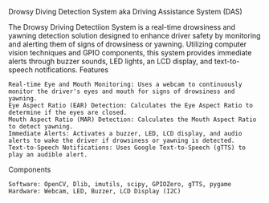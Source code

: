 Drowsy Diving Detection System aka Driving Assistance System (DAS)

The Drowsy Driving Detectiion System is a real-time drowsiness and yawning detection solution designed to enhance driver safety by monitoring and alerting them of signs of drowsiness or yawning. Utilizing computer vision techniques and GPIO components, this system provides immediate alerts through buzzer sounds, LED lights, an LCD display, and text-to-speech notifications.
Features

    Real-time Eye and Mouth Monitoring: Uses a webcam to continuously monitor the driver's eyes and mouth for signs of drowsiness and yawning.
    Eye Aspect Ratio (EAR) Detection: Calculates the Eye Aspect Ratio to determine if the eyes are closed.
    Mouth Aspect Ratio (MAR) Detection: Calculates the Mouth Aspect Ratio to detect yawning.
    Immediate Alerts: Activates a buzzer, LED, LCD display, and audio alerts to wake the driver if drowsiness or yawning is detected.
    Text-to-Speech Notifications: Uses Google Text-to-Speech (gTTS) to play an audible alert.

Components

    Software: OpenCV, Dlib, imutils, scipy, GPIOZero, gTTS, pygame
    Hardware: Webcam, LED, Buzzer, LCD Display (I2C)
